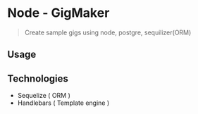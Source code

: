 # Node - GigMaker

> Create sample gigs using node, postgre, sequilizer(ORM)

## Usage

## Technologies

- Sequelize ( ORM )
- Handlebars ( Template engine )
